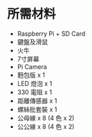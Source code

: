 # 所需材料

* Raspberry Pi + SD Card
* 鍵盤及滑鼠
* 火牛
* 7寸屏幕
* Pi Camera
* 麪包版 x 1
* LED 燈泡 x 1
* 330 電阻 x 1
* 距離傳感器 x 1
* 螺絲批套裝 x 1
* 公母線 x 8 (4 色 x 2)
* 公公線 x 8 (4 色 x 2)

